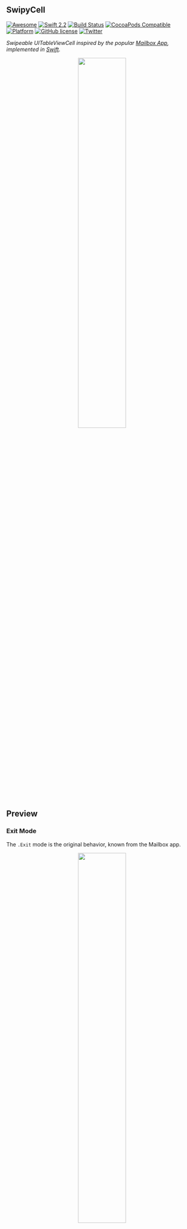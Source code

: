 SwipyCell
---------
[![Awesome](https://cdn.rawgit.com/sindresorhus/awesome/d7305f38d29fed78fa85652e3a63e154dd8e8829/media/badge.svg)](https://github.com/sindresorhus/awesome)
[![Swift 2.2](https://img.shields.io/badge/Swift-2.2-orange.svg?style=flat)](https://developer.apple.com/swift/)
[![Build Status](https://travis-ci.org/moritzsternemann/SwipyCell.svg)](https://travis-ci.org/moritzsternemann/SwipyCell)
[![CocoaPods Compatible](https://img.shields.io/cocoapods/v/SwipyCell.svg)](https://github.com/moritzsternemann/SwipyCell)
[![Platform](https://img.shields.io/cocoapods/p/SwipyCell.svg)](https://github.com/moritzsternemann/SwipyCell)
[![GitHub license](https://img.shields.io/badge/license-MIT-blue.svg)](https://raw.githubusercontent.com/moritzsternemann/SwipyCell/master/LICENSE)
[![Twitter](https://img.shields.io/badge/twitter-@iMoritzS-blue.svg?style=flat)](https://twitter.com/iMoritzS)

*Swipeable UITableViewCell inspired by the popular [Mailbox App](http://mailboxapp.com), implemented in [Swift](https://github.com/apple/swift).*

<p align="center"><img src="https://raw.githubusercontent.com/moritzsternemann/SwipyCell/master/github-assets/swipycell-hero.png?raw=true" width="50%"/></p>

## Preview
### Exit Mode
The `.Exit` mode is the original behavior, known from the Mailbox app.
<p align="center"><img src="https://raw.githubusercontent.com/moritzsternemann/SwipyCell/master/github-assets/swipycell-exit.gif?raw=true" width="50%"/></p>

### Exit Mode
The `.Switch` is another behavior where the cell will bounce back after swiping it.
<p align="center"><img src="https://raw.githubusercontent.com/moritzsternemann/SwipyCell/master/github-assets/swipycell-switch.gif?raw=true" width="50%"/></p>

You can also implement a second trigger (shown in the [Example](#Usage) below).

## Installation
### CocoaPods
[CocoaPods](https://cocoapods.org) is a dependency manager for Cocoa projects.
```
$ gem install cocoapods
```
To integrate SwipyCell into your project using CocoaPods, add it to your `Podfile`:
```
pod 'SwipyCell', '~> 2.0.0'
```
Then run the following command:
```
$ pod install
```

### Carthage
[Carthage](https://github.com/Carthage/Carthage) is a decentralized dependency manager that automates the process of adding frameworks to your Cocoa application.

Carthage can be installed with [Homebrew](http://brew.sh) using the following commands:
```
$ brew update
$ brew install carthage
```

To integrate SwipyCell into your project using Carthage, add it to your `Cartfile`:
```
github "moritzsternemann/SwipyCell" >= 2.0.0
```

### Manual
Of course you can also add SwipyCell to your project by hand.
To do this clone the repo to your computer and drag the `SwipyCell.xcodeproj` intp your project in Xcode. Then you have to add the `SwipyCell.framework` to your `Embedded Binaries` inside of your project's properties.

## Usage
A complete example is available in the `Example` directory.
The following code is a very basic example:
```swift
override func tableView(_ tableView: UITableView, cellForRowAt indexPath: IndexPath) -> UITableViewCell {
	let cell = SwipyCell(style: UITableViewCellStyle.subtitle, reuseIdentifier: "cell")
    cell.selectionStyle = .gray
    cell.contentView.backgroundColor = UIColor.white

    let checkView = viewWithImageName("check")
    let greenColor = UIColor(red: 85.0 / 255.0, green: 213.0 / 255.0, blue: 80.0 / 255.0, alpha: 1.0)

    let crossView = viewWithImageName("cross")
    let redColor = UIColor(red: 232.0 / 255.0, green: 61.0 / 255.0, blue: 14.0 / 255.0, alpha: 1.0)

    let clockView = viewWithImageName("clock")
    let yellowColor = UIColor(red: 254.0 / 255.0, green: 217.0 / 255.0, blue: 56.0 / 255.0, alpha: 1.0)

    let listView = viewWithImageName("list")
    let brownColor = UIColor(red: 206.0 / 255.0, green: 149.0 / 255.0, blue: 98.0 / 255.0, alpha: 1.0)

    cell.defaultColor = tableView.backgroundView?.backgroundColor
    cell.delegate = self

    cell.textLabel?.text = "Switch Mode Cell"
    cell.detailTextLabel?.text = "Swipe to switch"

    cell.setSwipeGesture(checkView, color: greenColor, mode: .switch, state: .state1, completionHandler: { (cell: SwipyCell, state: SwipyCellState, mode: SwipyCellMode) in
        print("Did swipe \"Checkmark\" cell")
    })

    cell.setSwipeGesture(crossView, color: redColor, mode: .switch, state: .state2, completionHandler: { (cell: SwipyCell, state: SwipyCellState, mode: SwipyCellMode) in
        print("Did swipe \"Cross\" cell")
    })

    cell.setSwipeGesture(clockView, color: yellowColor, mode: .switch, state: .state3, completionHandler: { (cell: SwipyCell, state: SwipyCellState, mode: SwipyCellMode) in
        print("Did swipe \"Clock\" cell")
    })

    cell.setSwipeGesture(listView, color: brownColor, mode: .switch, state: .state4, completionHandler: { (cell: SwipyCell, state: SwipyCellState, mode: SwipyCellMode) in
        print("Did swipe \"List\" cell")
    })
        
    return cell
}
```

## Delegate
SwipyCell provides three delegate methods in order to track the users behaviors.
```swift
// MARK: - SwipyCell Delegate

  // When the user starts swiping the cell this method is called
  func swipeableTableViewCellDidStartSwiping(cell: SwipyCell) {}

  // When the user ends swiping the cell this method is called
  func swipeableTableViewCellDidEndSwiping(cell: SwipyCell) {}

  // When the user is dragging, this method is called with the percentage from the border
  func swipeableTableViewCell(cell: SwipyCell, didSwipeWithPercentage percentage: CGFloat) {}
```

## Changing trigger percentages
If the default trigger values do not fit your taste you can change them like shown in the following lines
```swift
cell.firstTrigger  = 0.1  // Default: 25% (0.25)
cell.secondTrigger = 0.5  // Default: 75% (0.75)
```

## Resetting the cell position
You can animate the cell back to it's default position when using `.Exit` mode using the `swipeToOrigin(_:)` method. This could be useful if your app asks the user for confirmation and the user want's to cancel the action.
```swift
cell.swipeToOrigin {
  print("Swiped back")
}
```

## License
SwipyCell is available under the MIT license. See LICENSE file for more info.
